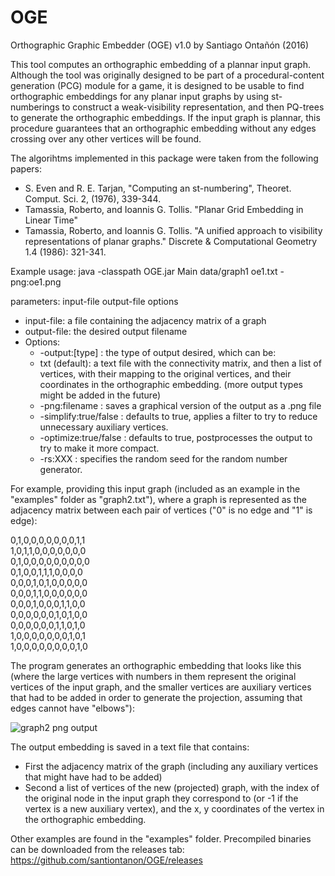 # OGE
Orthographic Graphic Embedder (OGE) v1.0 by Santiago Ontañón (2016)  

This tool computes an orthographic embedding of a plannar input graph. Although the tool was originally designed to be part of a procedural-content generation (PCG) module for a game, it is designed to be usable to find orthographic embeddings for any planar input graphs by using st-numberings to construct a weak-visibility representation, and then PQ-trees to generate the orthographic embeddings. If the input graph is plannar, this procedure guarantees that an orthographic embedding without any edges crossing over any other vertices will be found.  

The algorihtms implemented in this package were taken from the following papers:  
- S. Even and R. E. Tarjan, "Computing an st-numbering", Theoret. Comput. Sci. 2, (1976), 339-344.  
- Tamassia, Roberto, and Ioannis G. Tollis. "Planar Grid Embedding in Linear Time"  
- Tamassia, Roberto, and Ioannis G. Tollis. "A unified approach to visibility representations of planar graphs." Discrete & Computational Geometry 1.4 (1986): 321-341.  

Example usage: java -classpath OGE.jar Main data/graph1 oe1.txt -png:oe1.png  

parameters: input-file output-file options   
- input-file: a file containing the adjacency matrix of a graph  
- output-file: the desired output filename  
- Options:  
  -  -output:[type] : the type of output desired, which can be:  
    - txt (default): a text file with the connectivity matrix, and then a list of vertices, with their mapping to the original vertices, and their coordinates in the orthographic embedding. 
    (more output types might be added in the future)  
  - -png:filename : saves a graphical version of the output as a .png file  
  - -simplify:true/false : defaults to true, applies a filter to try to reduce unnecessary auxiliary vertices.  
  - -optimize:true/false : defaults to true, postprocesses the output to try to make it more compact.  
  - -rs:XXX : specifies the random seed for the random number generator.
  
For example, providing this input graph (included as an example in the "examples" folder as "graph2.txt"), where a graph is represented as the adjacency matrix between each pair of vertices ("0" is no edge and "1" is edge):  

0,1,0,0,0,0,0,0,0,1,1  
1,0,1,1,0,0,0,0,0,0,0  
0,1,0,0,0,0,0,0,0,0,0  
0,1,0,0,1,1,1,0,0,0,0  
0,0,0,1,0,1,0,0,0,0,0  
0,0,0,1,1,0,0,0,0,0,0  
0,0,0,1,0,0,0,1,1,0,0  
0,0,0,0,0,0,1,0,1,0,0  
0,0,0,0,0,0,1,1,0,1,0  
1,0,0,0,0,0,0,0,1,0,1  
1,0,0,0,0,0,0,0,0,1,0  

The program generates an orthographic embedding that looks like this (where the large vertices with numbers in them represent the original vertices of the input graph, and the smaller vertices are auxiliary vertices that had to be added in order to generate the projection, assuming that edges cannot have "elbows"):  

![graph2 png output](https://raw.githubusercontent.com/santiontanon/OGE/master/examples/oe2.png)

The output embedding is saved in a text file that contains:
- First the adjacency matrix of the graph (including any auxiliary vertices that might have had to be added)
- Second a list of vertices of the new (projected) graph, with the index of the original node in the input graph they correspond to (or -1 if the vertex is a new auxiliary vertex), and the x, y coordinates of the vertex in the orthographic embedding.

Other examples are found in the "examples" folder. Precompiled binaries can be downloaded from the releases tab: https://github.com/santiontanon/OGE/releases

